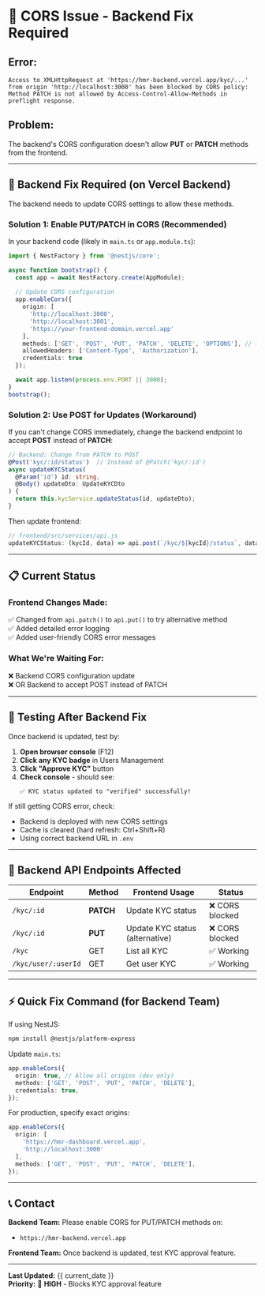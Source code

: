 # 🚨 CORS Issue - Backend Fix Required

## **Error:**
```
Access to XMLHttpRequest at 'https://hmr-backend.vercel.app/kyc/...' 
from origin 'http://localhost:3000' has been blocked by CORS policy: 
Method PATCH is not allowed by Access-Control-Allow-Methods in preflight response.
```

## **Problem:**
The backend's CORS configuration doesn't allow **PUT** or **PATCH** methods from the frontend.

---

## **🔧 Backend Fix Required (on Vercel Backend)**

The backend needs to update CORS settings to allow these methods.

### **Solution 1: Enable PUT/PATCH in CORS (Recommended)**

In your backend code (likely in `main.ts` or `app.module.ts`):

```typescript
import { NestFactory } from '@nestjs/core';

async function bootstrap() {
  const app = await NestFactory.create(AppModule);
  
  // Update CORS configuration
  app.enableCors({
    origin: [
      'http://localhost:3000',
      'http://localhost:3001', 
      'https://your-frontend-domain.vercel.app'
    ],
    methods: ['GET', 'POST', 'PUT', 'PATCH', 'DELETE', 'OPTIONS'], // ✅ Add PUT and PATCH
    allowedHeaders: ['Content-Type', 'Authorization'],
    credentials: true
  });

  await app.listen(process.env.PORT || 3000);
}
bootstrap();
```

### **Solution 2: Use POST for Updates (Workaround)**

If you can't change CORS immediately, change the backend endpoint to accept **POST** instead of **PATCH**:

```typescript
// Backend: Change from PATCH to POST
@Post('kyc/:id/status')  // Instead of @Patch('kyc/:id')
async updateKYCStatus(
  @Param('id') id: string,
  @Body() updateDto: UpdateKYCDto
) {
  return this.kycService.updateStatus(id, updateDto);
}
```

Then update frontend:
```javascript
// frontend/src/services/api.js
updateKYCStatus: (kycId, data) => api.post(`/kyc/${kycId}/status`, data),
```

---

## **📋 Current Status**

### **Frontend Changes Made:**
✅ Changed from `api.patch()` to `api.put()` to try alternative method  
✅ Added detailed error logging  
✅ Added user-friendly CORS error messages  

### **What We're Waiting For:**
❌ Backend CORS configuration update  
❌ OR Backend to accept POST instead of PATCH  

---

## **🧪 Testing After Backend Fix**

Once backend is updated, test by:

1. **Open browser console** (F12)
2. **Click any KYC badge** in Users Management
3. **Click "Approve KYC"** button
4. **Check console** - should see:
   ```
   ✅ KYC status updated to "verified" successfully!
   ```

If still getting CORS error, check:
- Backend is deployed with new CORS settings
- Cache is cleared (hard refresh: Ctrl+Shift+R)
- Using correct backend URL in `.env`

---

## **🔗 Backend API Endpoints Affected**

| Endpoint | Method | Frontend Usage | Status |
|----------|--------|---------------|--------|
| `/kyc/:id` | **PATCH** | Update KYC status | ❌ CORS blocked |
| `/kyc/:id` | **PUT** | Update KYC status (alternative) | ❌ CORS blocked |
| `/kyc` | GET | List all KYC | ✅ Working |
| `/kyc/user/:userId` | GET | Get user KYC | ✅ Working |

---

## **⚡ Quick Fix Command (for Backend Team)**

If using NestJS:
```bash
npm install @nestjs/platform-express
```

Update `main.ts`:
```typescript
app.enableCors({
  origin: true, // Allow all origins (dev only)
  methods: ['GET', 'POST', 'PUT', 'PATCH', 'DELETE'],
  credentials: true,
});
```

For production, specify exact origins:
```typescript
app.enableCors({
  origin: [
    'https://hmr-dashboard.vercel.app',
    'http://localhost:3000'
  ],
  methods: ['GET', 'POST', 'PUT', 'PATCH', 'DELETE'],
});
```

---

## **📞 Contact**

**Backend Team:** Please enable CORS for PUT/PATCH methods on:
- `https://hmr-backend.vercel.app`

**Frontend Team:** Once backend is updated, test KYC approval feature.

---

**Last Updated:** {{ current_date }}  
**Priority:** 🔴 **HIGH** - Blocks KYC approval feature



